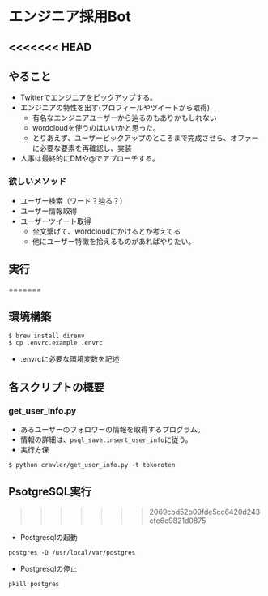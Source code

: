 # エンジニア採用Bot
<<<<<<< HEAD
-----

## やること
- Twitterでエンジニアをピックアップする。
- エンジニアの特性を出す(プロフィールやツイートから取得)
  - 有名なエンジニアユーザーから辿るのもありかもしれない
  - wordcloudを使うのはいいかと思った。
  - とりあえず、ユーザーピックアップのところまで完成させら、オファーに必要な要素を再確認し、実装
- 人事は最終的にDMや@でアプローチする。

### 欲しいメソッド
- ユーザー検索（ワード？辿る？）
- ユーザー情報取得
- ユーザーツイート取得
  - 全文繋げて、wordcloudにかけるとか考えてる
  - 他にユーザー特徴を拾えるものがあればやりたい。


## 実行
=======

## 環境構築
```
$ brew install direnv
$ cp .envrc.example .envrc
```
- .envrcに必要な環境変数を記述

## 各スクリプトの概要
### get_user_info.py
- あるユーザーのフォロワーの情報を取得するプログラム。  
- 情報の詳細は、`psql_save.insert_user_info`に従う。  
- 実行方保  
```
$ python crawler/get_user_info.py -t tokoroten
```




## PsotgreSQL実行
>>>>>>> 2069cbd52b09fde5cc6420d243cfe6e9821d0875
- Postgresqlの起動
```
postgres -D /usr/local/var/postgres
```

- Postgresqlの停止
```
pkill postgres
```
